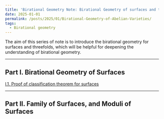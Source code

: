 ```yaml
---
title: 'Birational Geometry Note: Birational Geometry of surfaces and threefolds'
date: 2025-01-01
permalink: /posts/2025/01/Birational-Geometry-of-Abelian-Varieties/
tags:
  - Birational geometry
---
```


The aim of this series of note is to introduce the birational geometry for surfaces and threefolds, which will be helpful for deepening the understanding of birational geometry. 


---
## Part I. Birational Geometry of Surfaces

[I.1. Proof of classification theorem for surfaces]()



---
## Part II. Family of Surfaces, and Moduli of Surfaces

